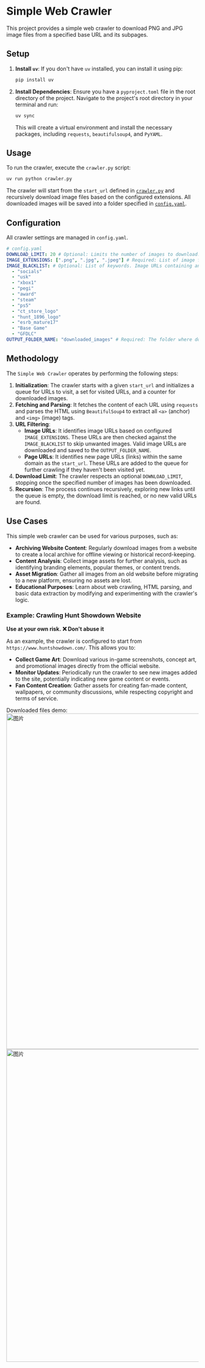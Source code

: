 # Simple Web Crawler

This project provides a simple web crawler to download PNG and JPG image files from a specified base URL and its subpages.

## Setup

1.  **Install `uv`**: If you don't have `uv` installed, you can install it using pip:
    ```bash
    pip install uv
    ```

2.  **Install Dependencies**: Ensure you have a `pyproject.toml` file in the root directory of the project. Navigate to the project's root directory in your terminal and run:
    ```bash
    uv sync
    ```
    This will create a virtual environment and install the necessary packages, including `requests`, `beautifulsoup4`, and `PyYAML`.

## Usage

To run the crawler, execute the `crawler.py` script:

```bash
uv run python crawler.py
```

The crawler will start from the `start_url` defined in [`crawler.py`](crawler.py) and recursively download image files based on the configured extensions. All downloaded images will be saved into a folder specified in [`config.yaml`](config.yaml).

## Configuration

All crawler settings are managed in `config.yaml`.

```yaml
# config.yaml
DOWNLOAD_LIMIT: 20 # Optional: Limits the number of images to download. Remove or set to null for no limit.
IMAGE_EXTENSIONS: [".png", ".jpg", ".jpeg"] # Required: List of image file extensions to download.
IMAGE_BLACKLIST: # Optional: List of keywords. Image URLs containing any of these keywords will be skipped.
  - "socials"
  - "usk"
  - "xbox1"
  - "pegi"
  - "award"
  - "steam"
  - "ps5"
  - "ct_store_logo"
  - "hunt_1896_logo"
  - "esrb_mature17"
  - "Base Game"
  - "GFDLC"
OUTPUT_FOLDER_NAME: "downloaded_images" # Required: The folder where downloaded images will be saved.
```

## Methodology

The `Simple Web Crawler` operates by performing the following steps:

1.  **Initialization**: The crawler starts with a given `start_url` and initializes a queue for URLs to visit, a set for visited URLs, and a counter for downloaded images.
2.  **Fetching and Parsing**: It fetches the content of each URL using `requests` and parses the HTML using `BeautifulSoup4` to extract all `<a>` (anchor) and `<img>` (image) tags.
3.  **URL Filtering**:
    *   **Image URLs**: It identifies image URLs based on configured `IMAGE_EXTENSIONS`. These URLs are then checked against the `IMAGE_BLACKLIST` to skip unwanted images. Valid image URLs are downloaded and saved to the `OUTPUT_FOLDER_NAME`.
    *   **Page URLs**: It identifies new page URLs (links) within the same domain as the `start_url`. These URLs are added to the queue for further crawling if they haven't been visited yet.
4.  **Download Limit**: The crawler respects an optional `DOWNLOAD_LIMIT`, stopping once the specified number of images has been downloaded.
5.  **Recursion**: The process continues recursively, exploring new links until the queue is empty, the download limit is reached, or no new valid URLs are found.


## Use Cases

This simple web crawler can be used for various purposes, such as:

*   **Archiving Website Content**: Regularly download images from a website to create a local archive for offline viewing or historical record-keeping.
*   **Content Analysis**: Collect image assets for further analysis, such as identifying branding elements, popular themes, or content trends.
*   **Asset Migration**: Gather all images from an old website before migrating to a new platform, ensuring no assets are lost.
*   **Educational Purposes**: Learn about web crawling, HTML parsing, and basic data extraction by modifying and experimenting with the crawler's logic.

### Example: Crawling Hunt Showdown Website
**Use at your own risk.**
**❌  Don't abuse it**

As an example, the crawler is configured to start from `https://www.huntshowdown.com/`. This allows you to:

*   **Collect Game Art**: Download various in-game screenshots, concept art, and promotional images directly from the official website.
*   **Monitor Updates**: Periodically run the crawler to see new images added to the site, potentially indicating new game content or events.
*   **Fan Content Creation**: Gather assets for creating fan-made content, wallpapers, or community discussions, while respecting copyright and terms of service.

Downloaded files demo:
<img width="1641" height="879" alt="图片" src="https://github.com/user-attachments/assets/e7a930ca-1350-4234-8490-605cdafa64a6" />
<img width="1611" height="819" alt="图片" src="https://github.com/user-attachments/assets/262fcadc-f13e-479b-bc1c-3aab78e416c9" />
